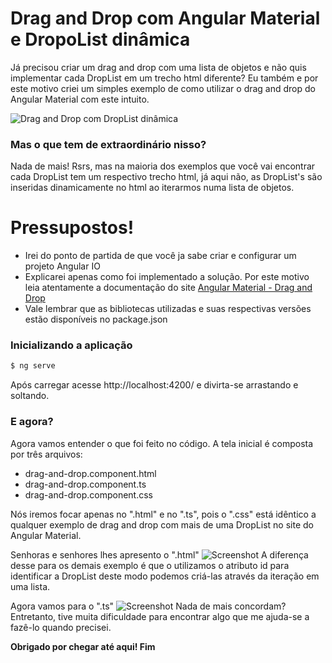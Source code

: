 # Drag and Drop com Angular Material e DropoList dinâmica
Já precisou criar um drag and drop com uma lista de objetos e não quis implementar cada DropList em um trecho html diferente?
Eu também e por este motivo criei um simples exemplo de como utilizar o drag and drop do Angular Material com este intuito.

![Drag and Drop com DropList dinâmica](https://github.com/arthur-lima-dev/mat-drag-and-drop-example/blob/master/doc/drag-and-drop.gif)

### Mas o que tem de extraordinário nisso?
Nada de mais! Rsrs, mas na maioria dos exemplos que você vai encontrar cada DropList tem um respectivo trecho html, já aqui não, as DropList's são inseridas dinamicamente no html ao iterarmos numa lista de objetos.

# Pressupostos!
  - Irei do ponto de partida de que você ja sabe criar e configurar um projeto Angular IO
  - Explicarei apenas como foi implementado a solução. Por este motivo leia atentamente a documentação do site [Angular Material - Drag and Drop](https://material.angular.io/cdk/drag-drop/overview)
  - Vale lembrar que as bibliotecas utilizadas e suas respectivas versões estão disponíveis no package.json

### Inicializando a aplicação 
```sh
$ ng serve
```
Após carregar acesse http://localhost:4200/ e divirta-se arrastando e soltando.

### E agora?
Agora vamos entender o que foi feito no código.
A tela inicial é composta por três arquivos:
 - drag-and-drop.component.html
 - drag-and-drop.component.ts
 - drag-and-drop.component.css
 
Nós iremos focar apenas no ".html" e no ".ts", pois o ".css" está idêntico a qualquer exemplo de drag and drop com mais de uma DropList no site do Angular Material.

Senhoras e senhores lhes apresento o ".html"
![Screenshot](https://github.com/arthur-lima-dev/mat-drag-and-drop-example/blob/master/doc/drag-and-drop.html.jpg)
A diferença desse para os demais exemplo é que o utilizamos o atributo id para identificar a DropList deste modo podemos criá-las através da iteração em uma lista.

Agora vamos para o ".ts"
![Screenshot](https://github.com/arthur-lima-dev/mat-drag-and-drop-example/blob/master/doc/drag-and-drop.ts.jpg)
Nada de mais concordam? Entretanto, tive muita dificuldade para encontrar algo que me ajuda-se a fazê-lo quando precisei.


**Obrigado por chegar até aqui! Fim**
